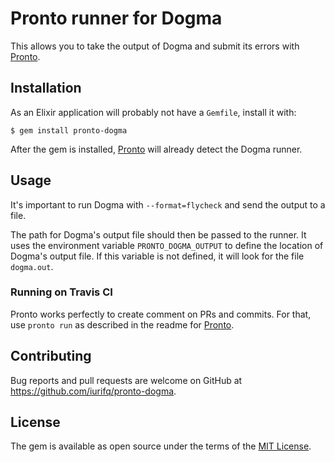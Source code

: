 # Pronto runner for Dogma

This allows you to take the output of Dogma and submit its errors with
[Pronto].

## Installation

As an Elixir application will probably not have a `Gemfile`, install it with:

    $ gem install pronto-dogma

After the gem is installed, [Pronto] will already detect the Dogma
runner.

## Usage

It's important to run Dogma with `--format=flycheck` and send the output to a
file.

The path for Dogma's output file should then be passed to the runner. It uses
the environment variable `PRONTO_DOGMA_OUTPUT` to define the location of
Dogma's output file. If this variable is not defined, it will look for the
file `dogma.out`.

### Running on Travis CI

Pronto works perfectly to create comment on PRs and commits. For that, use
`pronto run` as described in the readme for [Pronto].

## Contributing

Bug reports and pull requests are welcome on GitHub at https://github.com/iurifq/pronto-dogma.

## License

The gem is available as open source under the terms of the [MIT License](http://opensource.org/licenses/MIT).


[Pronto]: https://github.com/mmozuras/pronto
